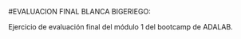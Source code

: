 #EVALUACION FINAL BLANCA BIGERIEGO:

Ejercicio de evaluación final del módulo 1 del bootcamp de ADALAB.